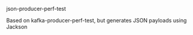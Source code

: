 json-producer-perf-test

Based on kafka-producer-perf-test, but generates JSON payloads using Jackson